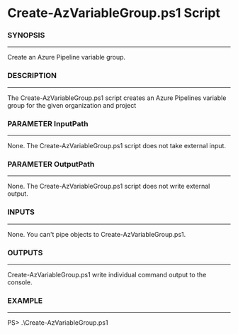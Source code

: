 # Create-AzVariableGroup.ps1 Script

### SYNOPSIS
---
Create an Azure Pipeline variable group.

### DESCRIPTION
---
The Create-AzVariableGroup.ps1 script creates an Azure Pipelines variable group for the given organization and project

### PARAMETER InputPath
---
None. The Create-AzVariableGroup.ps1 script does not take external input.

### PARAMETER OutputPath
---
None. The Create-AzVariableGroup.ps1 script does not write external output.

### INPUTS
---
None. You can't pipe objects to Create-AzVariableGroup.ps1.

### OUTPUTS
---
Create-AzVariableGroup.ps1 write individual command output to the console.

### EXAMPLE
---
PS> .\Create-AzVariableGroup.ps1
